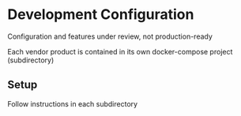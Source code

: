 # Development Configuration
Configuration and features under review, not production-ready

Each vendor product is contained in its own docker-compose project (subdirectory)

## Setup
Follow instructions in each subdirectory
